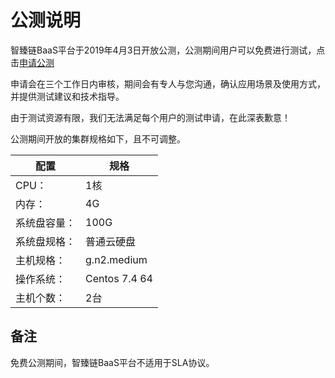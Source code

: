 # 公测说明

智臻链BaaS平台于2019年4月3日开放公测，公测期间用户可以免费进行测试，点击[申请公测](https://www.jdcloud.com/public/testApply/baas)

申请会在三个工作日内审核，期间会有专人与您沟通，确认应用场景及使用方式，并提供测试建议和技术指导。

由于测试资源有限，我们无法满足每个用户的测试申请，在此深表歉意！

公测期间开放的集群规格如下，且不可调整。


| 配置         | 规格            |
|--------------|---------------|
| CPU：        | 1核           |
| 内存：       | 4G            |
| 系统盘容量： | 100G          |
| 系统盘规格： | 普通云硬盘    |
| 主机规格：   | g.n2.medium   |
| 操作系统：   | Centos 7.4 64 |
| 主机个数：   | 2台           |

## 备注

免费公测期间，智臻链BaaS平台不适用于SLA协议。
